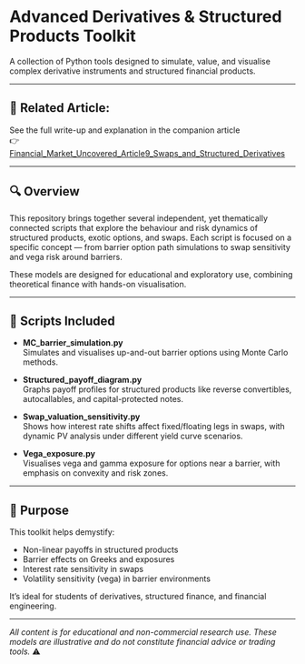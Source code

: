 # Advanced Derivatives & Structured Products Toolkit

A collection of Python tools designed to simulate, value, and visualise complex derivative instruments and structured financial products.

---

## 📘 **Related Article:**  
See the full write-up and explanation in the companion article  
👉 [Financial_Market_Uncovered_Article9_Swaps_and_Structured_Derivatives](https://github.com/KilianVoillaume/Financial_Market_Uncovered_Articles)

---

## 🔍 Overview

This repository brings together several independent, yet thematically connected scripts that explore the behaviour and risk dynamics of structured products, exotic options, and swaps. Each script is focused on a specific concept — from barrier option path simulations to swap sensitivity and vega risk around barriers.

These models are designed for educational and exploratory use, combining theoretical finance with hands-on visualisation.

---

## 🧰 Scripts Included

- **MC_barrier_simulation.py**  
  Simulates and visualises up-and-out barrier options using Monte Carlo methods.

- **Structured_payoff_diagram.py**  
  Graphs payoff profiles for structured products like reverse convertibles, autocallables, and capital-protected notes.

- **Swap_valuation_sensitivity.py**  
  Shows how interest rate shifts affect fixed/floating legs in swaps, with dynamic PV analysis under different yield curve scenarios.

- **Vega_exposure.py**  
  Visualises vega and gamma exposure for options near a barrier, with emphasis on convexity and risk zones.

---

## 🎯 Purpose

This toolkit helps demystify:
- Non-linear payoffs in structured products
- Barrier effects on Greeks and exposures
- Interest rate sensitivity in swaps
- Volatility sensitivity (vega) in barrier environments

It’s ideal for students of derivatives, structured finance, and financial engineering.

---

*All content is for educational and non-commercial research use. These models are illustrative and do not constitute financial advice or trading tools.* ⚠️
